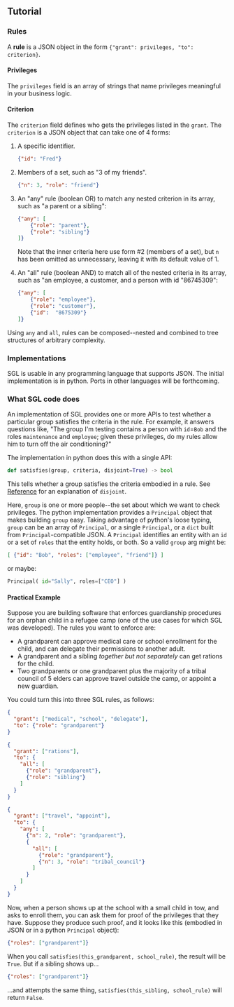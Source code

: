 ## Tutorial

### Rules

A __rule__ is a JSON object in the form `{"grant": privileges, "to": criterion}`. 

#### Privileges
The `privileges` field is an array of strings that name privileges meaningful
in your business logic.

#### Criterion
The `criterion` field defines who gets the privileges listed
in the `grant`. The `criterion` is a JSON object that can take one of
4 forms:

1. A specific identifier.
 
    ```JSON
    {"id": "Fred"}
    ```
2. Members of a set, such as "3 of my friends".
 
    ```JSON
    {"n": 3, "role": "friend"}
    ```
    
3. An "any" rule (boolean OR) to match any nested criterion in its array,
such as "a parent or a sibling":

    ```JSON
    {"any": [
        {"role": "parent"},
        {"role": "sibling"}
    ]}
    ```
    
    Note that the inner criteria here use form #2 (members of a set), but
    `n` has been omitted as unnecessary, leaving it with its default value
    of 1.

4. An "all" rule (boolean AND) to match all of the nested criteria in its
array, such as "an employee, a customer, and a person with id "86745309":

    ```JSON
    {"any": [
        {"role": "employee"},
        {"role": "customer"},
        {"id":  "8675309"}
    ]}
    ```

Using `any` and `all`, rules can be composed--nested and combined to tree
structures of arbitrary complexity.

### Implementations

SGL is usable in any programming language that supports JSON.
The initial implementation is in python. Ports in other languages will
be forthcoming. 

### What SGL code does

An implementation of SGL provides one or more APIs to test whether a
particular group satisfies the criteria in the rule. For example, it
answers questions like, "The group I'm testing contains a person with
`id`=`Bob` and the roles `maintenance` and `employee`; given these
privileges, do my rules allow him to turn off the air conditioning?" 

The implementation in python does this with a single API:

```python
def satisfies(group, criteria, disjoint=True) -> bool  
```

This tells whether a group satisfies the criteria embodied in a rule.
See [Reference](reference.md) for an explanation of `disjoint`.

Here, `group` is one or more people--the set about which we want to 
check privileges. The python implementation provides a `Principal` object
that makes building `group` easy. Taking advantage of python's loose
typing, `group` can be an array of `Principal`, or a single `Principal`,
or a `dict` built from `Principal`-compatible JSON. A `Principal`
identifies an entity with an `id` or a set of `roles` that the entity
holds, or both. So a valid `group` arg might be:

```JSON
[ {"id": "Bob", "roles": ["employee", "friend"]} ]
```

or maybe:

```python
Principal( id="Sally", roles=["CEO"] )
```

#### Practical Example

Suppose you are building software that enforces guardianship procedures
for an orphan child in a refugee camp (one of the use cases for which
SGL was developed). The rules you want to enforce are:

* A grandparent can approve medical care or school enrollment for the child,
and can delegate their permissions to another adult.
* A grandparent and a sibling *together but not separately* can get
rations for the child.
* Two grandparents or one grandparent plus the majority of a tribal
council of 5 elders can approve travel outside the camp, or appoint
a new guardian.

You could turn this into three SGL rules, as follows:

```JSON
{
  "grant": ["medical", "school", "delegate"],
  "to": {"role": "grandparent"}
}
```

```JSON
{
  "grant": ["rations"],
  "to": {
    "all": [
      {"role": "grandparent"},
      {"role": "sibling"}
    ]
  }
}
```

```JSON
{
  "grant": ["travel", "appoint"],
  "to": {
    "any": [
      {"n": 2, "role": "grandparent"},
      {
        "all": [
          {"role": "grandparent"},
          {"n": 3, "role": "tribal_council"}
        ]
      }
    ]
  }
}
```

Now, when a person shows up at the school with a small child in tow, and asks
to enroll them, you can ask them for proof of the privileges that they have.
Suppose they produce such proof, and it looks like this (embodied in JSON
or in a python `Principal` object):

```JSON
{"roles": ["grandparent"]}
```

When you call `satisfies(this_grandparent, school_rule)`, the result will be
`True`. But if a sibling shows up...

```JSON
{"roles": ["grandparent"]}
```

...and attempts the same thing, `satisfies(this_sibling, school_rule)` will return
`False`.
